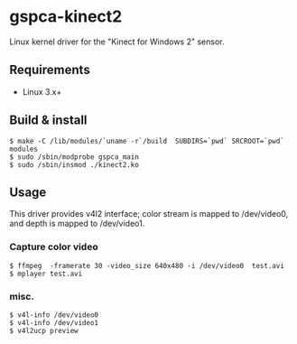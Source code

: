 # gspca-kinect2

Linux kernel driver for the "Kinect for Windows 2" sensor.

## Requirements ##
* Linux 3.x+

## Build & install

```
$ make -C /lib/modules/`uname -r`/build  SUBDIRS=`pwd` SRCROOT=`pwd` modules  
$ sudo /sbin/modprobe gspca_main  
$ sudo /sbin/insmod ./kinect2.ko  
```

## Usage

This driver provides v4l2 interface; color stream is mapped to /dev/video0, and depth is mapped to /dev/video1.

### Capture color video

```
$ ffmpeg  -framerate 30 -video_size 640x480 -i /dev/video0  test.avi  
$ mplayer test.avi  
```
### misc.

```
$ v4l-info /dev/video0  
$ v4l-info /dev/video1  
$ v4l2ucp preview  
```
